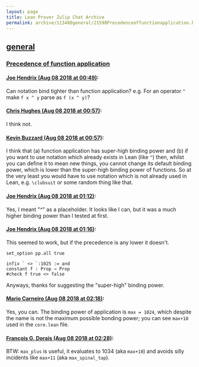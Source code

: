 ```yaml
---
layout: page
title: Lean Prover Zulip Chat Archive 
permalink: archive/113488general/21598Precedenceoffunctionapplication.html
---
```


## [general](index.html)
### [Precedence of function application](21598Precedenceoffunctionapplication.html)

#### [Joe Hendrix (Aug 08 2018 at 00:49)](https://leanprover.zulipchat.com/#narrow/stream/113488-general/topic/Precedence%20of%20function%20application/near/131073950):
Can notation bind tighter than function application?  e.g. For an operator `^` make `f x ^ y` parse as `f (x ^ y)`?

#### [Chris Hughes (Aug 08 2018 at 00:57)](https://leanprover.zulipchat.com/#narrow/stream/113488-general/topic/Precedence%20of%20function%20application/near/131074272):
I think not.

#### [Kevin Buzzard (Aug 08 2018 at 00:57)](https://leanprover.zulipchat.com/#narrow/stream/113488-general/topic/Precedence%20of%20function%20application/near/131074274):
I think that (a) function application has super-high binding power and (b) if you want to use notation which already exists in Lean (like `^`) then, whilst you can define it to mean new things, you cannot change its default binding power, which is lower than the super-high binding power of functions. So at the very least you would have to use notation which is not already used in Lean, e.g. `\clubsuit` or some random thing like that.

#### [Joe Hendrix (Aug 08 2018 at 01:12)](https://leanprover.zulipchat.com/#narrow/stream/113488-general/topic/Precedence%20of%20function%20application/near/131074958):
Yes, I meant "^" as a placeholder.   It looks like I can, but it was a much higher binding power than I tested at first.

#### [Joe Hendrix (Aug 08 2018 at 01:16)](https://leanprover.zulipchat.com/#narrow/stream/113488-general/topic/Precedence%20of%20function%20application/near/131075107):
This seemed to work,  but if the precedence is any lower it doesn't.

```
set_option pp.all true

infix ` <> `:1025 := and
constant f : Prop → Prop
#check f true <> false
```

Anyways, thanks for suggesting the "super-high" binding power.

#### [Mario Carneiro (Aug 08 2018 at 02:18)](https://leanprover.zulipchat.com/#narrow/stream/113488-general/topic/Precedence%20of%20function%20application/near/131077736):
Yes, you can. The binding power of application is `max = 1024`, which despite the name is not the maximum possible bonding power; you can see `max+10` used in the `core.lean` file.

#### [François G. Dorais (Aug 08 2018 at 02:28)](https://leanprover.zulipchat.com/#narrow/stream/113488-general/topic/Precedence%20of%20function%20application/near/131078180):
BTW: `max_plus` is useful, it evaluates to 1034 (aka `max+10`) and avoids silly incidents like `max+11` (aka `max_spinal_tap`).

